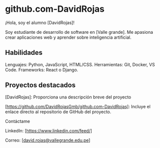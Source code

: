 # github.com-DavidRojas
¡Hola, soy el alumno [DavidRojas]! 

Soy estudiante de desarrollo de software en [Valle grande]. Me apasiona crear aplicaciones web y aprender sobre inteligencia artificial.

## Habilidades

Lenguajes: Python, JavaScript, HTML/CSS.
Herramientas: Git, Docker, VS Code.
Frameworks: React o Django.

## Proyectos destacados

[DavidRojas]: Proporciona una descripción breve del proyecto

[https://github.com/DavidRojasGmb/github.com-DavidRojas]: Incluye el enlace directo al repositorio de GitHub del proyecto.

Contáctame

LinkedIn: [https://www.linkedin.com/feed/]

Correo: [david.rojas@vallegrande.edu.pe]
